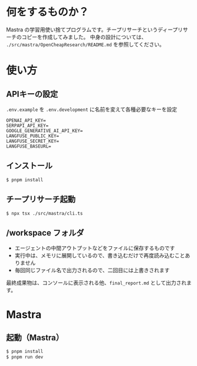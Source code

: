 # 何をするものか？

Mastra の学習用使い捨てプログラムです。チープリサーチというディープリサーチのコピーを作成してみました。
中身の設計については、 `./src/mastra/OpenCheapResearch/README.md` を参照してください。

# 使い方

## APIキーの設定

`.env.example` を `.env.development` に名前を変えて各種必要なキーを設定

```
OPENAI_API_KEY=
SERPAPI_API_KEY=
GOOGLE_GENERATIVE_AI_API_KEY=
LANGFUSE_PUBLIC_KEY=
LANGFUSE_SECRET_KEY=
LANGFUSE_BASEURL=
```

## インストール

```
$ pnpm install
```

## チープリサーチ起動

```
$ npx tsx ./src/mastra/cli.ts
```

## **/workspace** フォルダ

* エージェントの中間アウトプットなどをファイルに保存するものです
* 実行中は、メモリに展開しているので、書き込むだけで再度読み込むことありません
* 毎回同じファイル名で出力されるので、二回目には上書きされます

最終成果物は、コンソールに表示される他、`final_report.md` として出力されます。

# Mastra

## 起動（Mastra）

```sh
$ pnpm install
$ pnpm run dev
```


